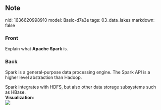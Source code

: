 ## Note
nid: 1636620998910
model: Basic-d7a3e
tags: 03_data_lakes
markdown: false

### Front
Explain what <b>Apache Spark</b> is.

### Back
Spark is a general-purpose data processing engine. The Spark API is
a higher level abstraction than Hadoop.
<div>
  Spark integrates with HDFS, but also other data storage
  subsystems such as HBase.
</div>
<div>
  <b>Visualization</b>:
</div>
<div><img src=
paste-5080ad5316444fc54236b584583811446c5e1a7b.jpg></div>
